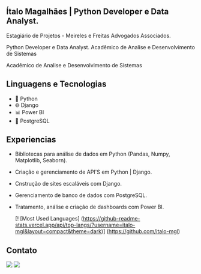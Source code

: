 ## <strong>Ítalo Magalhães | Python Developer e Data Analyst.</strong>

Estagiário de Projetos - Meireles e Freitas Advogados Associados.
<p>
Python Developer e Data Analyst.
Acadêmico de Analise e Desenvolvimento de Sistemas
</p>
<p>
Acadêmico de Analise e Desenvolvimento de Sistemas
</p>

## Linguagens e Tecnologias

- 🐍 Python
- 🌐 Django
- 📊 Power BI
- 🐘 PostgreSQL

## Experiencias
- Bibliotecas para análise de dados em Python (Pandas, Numpy, Matplotlib, Seaborn).
- Criação e gerenciamento de API'S em Python | Django.
- Cnstrução de sites escaláveis com Django.
- Gerenciamento de banco de dados com PostgreSQL.
- Tratamento, análise e criação de dashboards com Power BI.

  [! [Most Used Languages] (https://github-readme-stats.vercel.app/api/top-langs/?username=italo-mgl&layout=compact&theme=dark)] (https://github.com/italo-mgl)

## Contato
<a href="https://www.linkedin.com/in/magalhaes-italo/" rel="nofollow"><img src="https://camo.githubusercontent.com/c00f87aeebbec37f3ee0857cc4c20b21fefde8a96caf4744383ebfe44a47fe3f/68747470733a2f2f696d672e736869656c64732e696f2f62616467652f2d4c696e6b6564496e2d2532333030373742353f7374796c653d666f722d7468652d6261646765266c6f676f3d6c696e6b6564696e266c6f676f436f6c6f723d7768697465" data-canonical-src="https://img.shields.io/badge/-LinkedIn-%230077B5?style=for-the-badge&amp;logo=linkedin&amp;logoColor=white" style="max-width: 100%;"></a> 
<a href="mailto:italomagalhaes77@gmail.com"><img src="https://camo.githubusercontent.com/927d6b3961fa048ff7303daf291cb5869dfa25018997cf8c1373c2f6a85b1458/68747470733a2f2f696d672e736869656c64732e696f2f62616467652f2d476d61696c2d2532333333333f7374796c653d666f722d7468652d6261646765266c6f676f3d676d61696c266c6f676f436f6c6f723d7768697465" data-canonical-src="https://img.shields.io/badge/-Gmail-%23333?style=for-the-badge&amp;logo=gmail&amp;logoColor=white" style="max-width: 100%;"></a>

